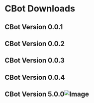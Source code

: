 # CBot Downloads
## CBot Version 0.0.1
## CBot Version 0.0.2
## CBot Version 0.0.3
## CBot Version 0.0.4
## CBot Version 5.0.0![Image](https://freerangestock.com/sample/35993/red-exclamation-mark.jpg)
